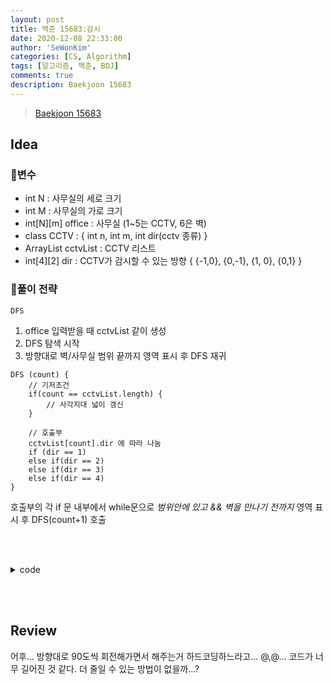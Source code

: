 ```yaml
---
layout: post
title: 백준 15683:감시
date: 2020-12-08 22:33:00
author: 'SeWonKim'
categories: [CS, Algorithm]
tags: [알고리즘, 백준, BOJ]
comments: true
description: Baekjoon 15683
---
```


> [Baekjoon 15683](https://www.acmicpc.net/problem/15683)

## Idea

### 🥚변수

- int N : 사무실의 세로 크기
- int M : 사무실의 가로 크기
- int[N][m] office : 사무실 (1~5는 CCTV, 6은 벽)
- class CCTV : { int n, int m, int dir(cctv 종류) }
- ArrayList<CCTV> cctvList : CCTV 리스트
- int[4][2] dir : CCTV가 감시할 수 있는 방향 { {-1,0}, {0,-1}, {1, 0}, {0,1} }

### 🍳풀이 전략

`DFS`

1. office 입력받을 때 cctvList 같이 생성
2. DFS 탐색 시작
3. 방향대로 벽/사무실 범위 끝까지 영역 표시 후 DFS 재귀

```
DFS (count) {
    // 기저조건
    if(count == cctvList.length) {
        // 사각지대 넓이 갱신
    }

    // 호출부
    cctvList[count].dir 에 따라 나눔
    if (dir == 1)
    else if(dir == 2)
    else if(dir == 3)
    else if(dir == 4)
}
```

호출부의 각 if 문 내부에서 while문으로 _범위안에 있고 && 벽을 만나기 전까지_ 영역 표시 후 DFS(count+1) 호출

&nbsp;  
&nbsp;

<details>
<summary>code</summary>
<div markdown="1">

```java
public class Main {

	public static class CCTV {
		int n, m, dir;

		public CCTV(int n, int m, int dir) {
			this.n = n;
			this.m = m;
			this.dir = dir;
		}
	}

	static int N, M, answer;
	static int[][] office;
	static ArrayList<CCTV> cctvList;
	static int[][] dir = { {-1,0}, {0,-1}, {1, 0}, {0,1} };	// 상 좌 하 우
	public static void main(String[] args) throws Exception {
		BufferedReader br = new BufferedReader(new InputStreamReader(System.in));
		StringTokenizer st = new StringTokenizer(br.readLine(), " ");

		N = Integer.parseInt(st.nextToken());
		M = Integer.parseInt(st.nextToken());
		office = new int[N][M];
		cctvList = new ArrayList<CCTV>();

		for (int i = 0; i < N; i++) {
			st = new StringTokenizer(br.readLine(), " ");
			for (int j = 0; j < M; j++) {
				office[i][j] = Integer.parseInt(st.nextToken());
				if(office[i][j] >= 1 && office[i][j] <= 5) {
					cctvList.add(new CCTV(i, j, office[i][j]));
				}
			}
		}

		answer = Integer.MAX_VALUE;
		boolean[][] check = new boolean[N][M];
		dfs(0, check);

		System.out.println(answer);
	}

	private static void dfs(int count, boolean[][] check) {

		if(count == cctvList.size()) {
			answer = Math.min(answer, getRoom(check));
			return;
		}

		CCTV cctv = cctvList.get(count);
		boolean[][] tmpCheck = new boolean[N][M];
		copy(tmpCheck, check);
		switch(cctv.dir){
			case 1 :
				for (int k = 0; k < 4; k++) {
					int nn = cctv.n + dir[k][0];
					int nm = cctv.m + dir[k][1];
					while(nn>=0 && nn<N && nm>=0 && nm<M && office[nn][nm] != 6) {
						tmpCheck[nn][nm] = true;
						nn += dir[k][0];
						nm += dir[k][1];
					}
					dfs(count+1, tmpCheck);
					copy(tmpCheck, check);
				}
				break;
			case 2 :
				for (int k = 0; k < 2; k++) {
					int nn, nm;
					for (int l = 0; l <=2 ; l+=2) {
						nn = cctv.n + dir[k+l][0];
						nm = cctv.m + dir[k+l][1];
						while(nn>=0 && nn<N && nm>=0 && nm<M && office[nn][nm] != 6) {
							tmpCheck[nn][nm] = true;
							nn += dir[k+l][0];
							nm += dir[k+l][1];
						}
					}
					dfs(count+1, tmpCheck);
					copy(tmpCheck, check);
				}
				break;
			case 3 :
				for (int k = 0; k <4; k++) {
					int nn, nm;
					for (int l = 0; l < 2; l++) {
						nn = cctv.n + dir[(k+l)%4][0];
						nm = cctv.m + dir[(k+l)%4][1];
						while(nn>=0 && nn<N && nm>=0 && nm<M && office[nn][nm] != 6) {
							tmpCheck[nn][nm] = true;
							nn += dir[(k+l)%4][0];
							nm += dir[(k+l)%4][1];
						}
					}

					dfs(count+1, tmpCheck);
					copy(tmpCheck, check);
				}
				break;
			case 4 :
				for (int k = 0; k < 4; k++) {

					int nn, nm;
					for (int l = 0; l < 3; l++) {
						nn = cctv.n + dir[(k+l)%4][0];
						nm = cctv.m + dir[(k+l)%4][1];
						while(nn>=0 && nn<N && nm>=0 && nm<M && office[nn][nm] != 6) {
							tmpCheck[nn][nm] = true;
							nn += dir[(k+l)%4][0];
							nm += dir[(k+l)%4][1];
						}

					}
					dfs(count+1, tmpCheck);
					copy(tmpCheck, check);
				}
				break;
			case 5 :
				for (int k = 0; k < 4; k++) {
					int nn = cctv.n + dir[k][0];
					int nm = cctv.m + dir[k][1];

					while(nn>=0 && nn<N && nm>=0 && nm<M && office[nn][nm] != 6) {
						tmpCheck[nn][nm] = true;
						nn += dir[k][0];
						nm += dir[k][1];
					}
				}
				dfs(count+1, tmpCheck);
				break;
			default : break;
		}
	}

	private static void copy(boolean[][] tmpCheck, boolean[][] check) {
		for (int i = 0; i < N; i++) {
			for (int j = 0; j < M; j++) {
				tmpCheck[i][j] = check[i][j];
			}
		}
	}

	private static int getRoom(boolean[][] check) {
		int count = 0;
		for (int i = 0; i < N; i++) {
			for (int j = 0; j < M; j++) {
				if(check[i][j] == false && office[i][j] == 0)	count++;
			}
		}
		return count;
	}

}

```

</div>
</details>

&nbsp;  
&nbsp;

## Review

어후... 방향대로 90도씩 회전해가면서 해주는거 하드코딩하느라고... @,@... 코드가 너무 길어진 것 같다. 더 줄일 수 있는 방법이 없을까...?
&nbsp;  
&nbsp;
